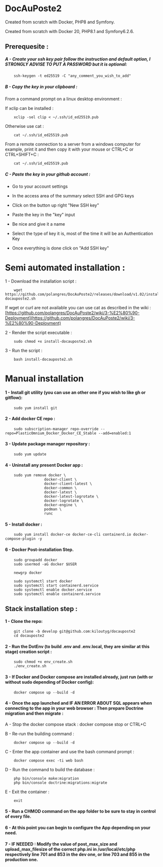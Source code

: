 # DocAuPoste2
Created from scratch with Docker, PHP8 and Symfony.

Created from scratch with Docker 20, PHP8.1 and Symfony6.2.6.


## Prerequesite :


##### A - Create your ssh key pair follow the instruction and default option, I STRONGLY ADVISE TO PUT A PASSWORD but it is optional:
```
    ssh-keygen -t ed25519 -C "any_comment_you_wish_to_add"
```

##### B - Copy the key in your clipboard :

From a command prompt on a linux desktop environment :

If xclip can be installed : 
```
    xclip -sel clip < ~/.ssh/id_ed25519.pub
```
Otherwise use cat : 
```
    cat ~/.ssh/id_ed25519.pub
```
From a remote connection to a server from a windows computer for example, print it and then copy it with your mouse or CTRL+C or CTRL+SHIFT+C : 
```
    cat ~/.ssh/id_ed25519.pub 
```

##### C - Paste the key in your github account : 

- Go to your account settings

- In the access area of the summary select SSH and GPG keys

- Click on the button up right "New SSH key"

- Paste the key in the "key" input

- Be nice and give it a name

- Select the type of key it is, most of the time it will be an Authentication Key

- Once everything is done click on "Add SSH key" 



# Semi automated installation :

1 - Download the installation script :

```
    wget https://github.com/polangres/DocAuPoste2/releases/download/v1.02/install-docauposte2.sh 
```
If wget or curl are not available you can use cat as described in the wiki : [https://github.com/polangres/DocAuPoste2/wiki/3-%E2%80%90-Deployment](https://github.com/polangres/DocAuPoste2/wiki/3-%E2%80%90-Deployment)

2 - Render the script executable : 

```   
    sudo chmod +x install-docauposte2.sh
```

3 - Run the script : 

```
    bash install-docauposte2.sh
```



# Manual installation


#### 1 - Install git utility (you can use an other one if you wish to like gh or gitflow):
```
    sudo yum install git
```

#### 2 - Add docker CE repo : 
```
    sudo subscription-manager repo-override --repo=PlasticOmnium_Docker_Docker_CE_Stable --add=enabled:1
```

#### 3 - Update package manager repository : 
```
    sudo yum update
```

#### 4 - Uninstall any present Docker app :
```
    sudo yum remove docker \
                  docker-client \
                  docker-client-latest \
                  docker-common \
                  docker-latest \
                  docker-latest-logrotate \
                  docker-logrotate \
                  docker-engine \
                  podman \
                  runc
```

#### 5 - Install docker :
```
    sudo yum install docker-ce docker-ce-cli containerd.io docker-compose-plugin -y
```

#### 6 - Docker Post-installation Step.
```
    sudo groupadd docker
    sudo usermod -aG docker $USER
```
```
    newgrp docker
```
```
    sudo systemctl start docker
    sudo systemctl start containerd.service
    sudo systemctl enable docker.service
    sudo systemctl enable containerd.service
```

## Stack installation step : 


#### 1 - Clone the repo:
```
    git clone -b develop git@github.com:kiloutyg/docauposte2
    cd docauposte2
```

#### 2 - Run the DotEnv (to build .env and .env.local, they are similar at this stage) creation script : 
```
    sudo chmod +x env_create.sh
    ./env_create.sh
```

#### 3 - If Docker and Docker compose are installed already, just run (with or without sudo depending of Docker config):
```
    docker compose up --build -d
``` 

#### 4 - Once the app launched and IF AN ERROR ABOUT SQL appears when connecting to the app in your web browser : Then prepare Doctrine migration and then migrate : 
A - Stop the docker compose stack : 
    docker compose stop
or
    CTRL+C

B - Re-run the building command :
``` 
    docker compose up --build -d
```
C - Enter the app container and use the bash command prompt :
```
    docker compose exec -ti web bash
```
D - Run the command to build the database :
```
    php bin/console make:migration
    php bin/console doctrine:migrations:migrate
``` 
E - Exit the container : 
```
    exit
```

#### 5 - Run a CHMOD command on the app folder to be sure to stay in control of every file. 

#### 6 - At this point you can begin to configure the App depending on your need. 

#### 7 - IF NEEDED : Modify the value of post_max_size  and upload_max_filesize of the correct php.ini in /usr/local/etc/php respectively line 701 and 853 in the dev one, or line 703 and 855 in the production one.
